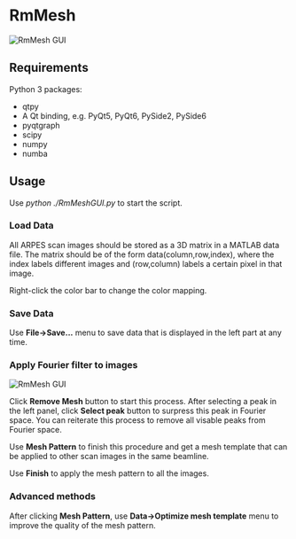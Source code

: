 # RmMesh

![RmMesh GUI](gui.png)

## Requirements

Python 3 packages:

- qtpy
- A Qt binding, e.g. PyQt5, PyQt6, PySide2, PySide6
- pyqtgraph
- scipy
- numpy
- numba

## Usage

Use *python ./RmMeshGUI.py* to start the script.

### Load Data

All ARPES scan images should be stored as a 3D matrix in a MATLAB data file. The matrix should be of the form data(column,row,index), where the index labels different images and (row,column) labels a certain pixel in that image.

Right-click the color bar to change the color mapping.

### Save Data

Use **File->Save...** menu to save data that is displayed in the left part at any time.

### Apply Fourier filter to images

![RmMesh GUI](example.gif)

Click **Remove Mesh** button to start this process. After selecting a peak in the left panel, click **Select peak** button to surpress this peak in Fourier space. You can reiterate this process to remove all visable peaks from Fourier space.

Use **Mesh Pattern** to finish this procedure and get a mesh template that can be applied to other scan images in the same beamline.

Use **Finish** to apply the mesh pattern to all the images.

### Advanced methods

After clicking **Mesh Pattern**, use **Data->Optimize mesh template** menu to improve the quality of the mesh pattern.
